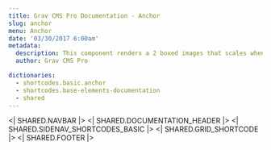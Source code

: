 ```yaml
---
title: Grav CMS Pro Documentation - Anchor
slug: anchor
menu: Anchor
date: '03/30/2017 6:00am'
metadata:
  description: This component renders a 2 boxed images that scales when mouse is placed over them and with a nice caption at their bottom
  author: Grav CMS Pro

dictionaries:
  - shortcodes.basic.anchor
  - shortcodes.base-elements-documentation
  - shared
---
```


<| SHARED.NAVBAR |>
<| SHARED.DOCUMENTATION_HEADER |>
<| SHARED.SIDENAV_SHORTCODES_BASIC |>
<| SHARED.GRID_SHORTCODE |>
<| SHARED.FOOTER |>
